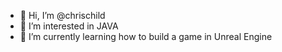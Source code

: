 - 👋 Hi, I’m @chrischild
- 👀 I’m interested in JAVA
- 🌱 I’m currently learning how to build a game in Unreal Engine

<!---
chrischild/chrischild is a ✨ special ✨ repository because its `README.md` (this file) appears on your GitHub profile.
You can click the Preview link to take a look at your changes.
--->
